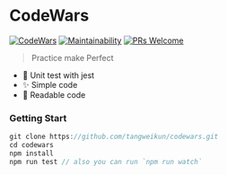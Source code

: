 # CodeWars

[![CodeWars](https://www.codewars.com/users/tangweikun/badges/large)](https://www.codewars.com/users/tangweikun)
[![Maintainability](https://api.codeclimate.com/v1/badges/2608f02ec716811668ba/maintainability)](https://codeclimate.com/github/tangweikun/codewars/maintainability) [![PRs Welcome](https://img.shields.io/badge/PRs-welcome-brightgreen.svg?style=flat-square)](http://makeapullrequest.com)

> Practice make Perfect

* 🎉 Unit test with jest
* ✨ Simple code
* 🎨 Readable code

### Getting Start

```javascript
git clone https://github.com/tangweikun/codewars.git
cd codewars
npm install
npm run test // also you can run `npm run watch`
```
